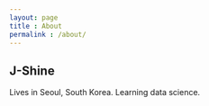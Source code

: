 ```yaml
---
layout: page
title : About
permalink : /about/
---
```


<h2>J-Shine</h2>
<p>Lives in Seoul, South Korea. Learning data science.</p>
